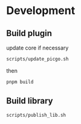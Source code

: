 # Development

## Build plugin

update core if necessary

```bash 
scripts/update_picgo.sh
```

then 

```bash
pnpm build
```

## Build library

```bash
scripts/publish_lib.sh
```
